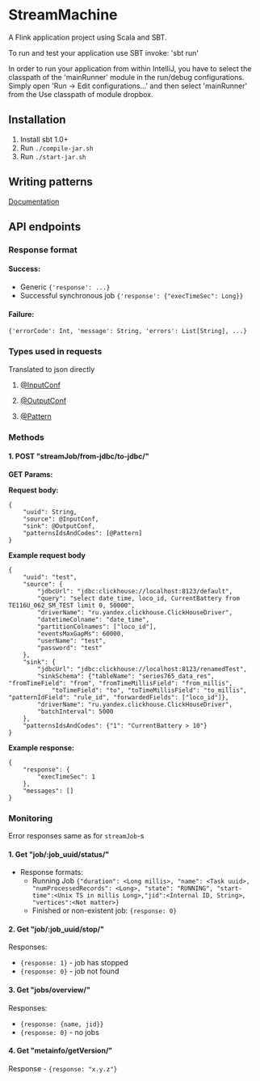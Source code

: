 StreamMachine
=============

A Flink application project using Scala and SBT.

To run and test your application use SBT invoke: 'sbt run'

In order to run your application from within IntelliJ, you have to select the classpath of the 'mainRunner' module in the run/debug configurations. Simply open 'Run -> Edit configurations...' and then select 'mainRunner' from the Use classpath of module dropbox.

Installation
------------

1. Install sbt 1.0+
2. Run `./compile-jar.sh`
2. Run `./start-jar.sh`

Writing patterns
----------------

[Documentation](PatternsDoc.md)


API endpoints
-------------

### Response format
#### Success:
- Generic `{'response': ...}`
- Successful synchronous job `{'response': {"execTimeSec": Long}}`
#### Failure:
`{'errorCode': Int, 'message': String, 'errors': List[String], ...}`


### Types used in requests
Translated to json directly

1. [@InputConf](flink/src/main/scala/ru/itclover/streammachine/io/input/InputConf.scala)

2. [@OutputConf](flink/src/main/scala/ru/itclover/streammachine/io/output/OutputConf.scala)

3. [@Pattern](flink/src/main/scala/ru/itclover/streammachine/io/input/RawPattern.scala)

### Methods

#### 1. POST "streamJob/from-jdbc/to-jdbc/"

__GET Params:__

__Request body:__

```
{
    "uuid": String,
    "source": @InputConf,
    "sink": @OutputConf,
    "patternsIdsAndCodes": [@Pattern]
}
```

__Example request body__

```
{
    "uuid": "test",
    "source": {
        "jdbcUrl": "jdbc:clickhouse://localhost:8123/default",
        "query": "select date_time, loco_id, CurrentBattery from TE116U_062_SM_TEST limit 0, 50000",
        "driverName": "ru.yandex.clickhouse.ClickHouseDriver",
        "datetimeColname": "date_time",
        "partitionColnames": ["loco_id"],
        "eventsMaxGapMs": 60000,
        "userName": "test",
        "password": "test"
    },
    "sink": {
        "jdbcUrl": "jdbc:clickhouse://localhost:8123/renamedTest",
        "sinkSchema": {"tableName": "series765_data_res", "fromTimeField": "from", "fromTimeMillisField": "from_millis",
            "toTimeField": "to", "toTimeMillisField": "to_millis", "patternIdField": "rule_id", "forwardedFields": ["loco_id"]},
        "driverName": "ru.yandex.clickhouse.ClickHouseDriver",
        "batchInterval": 5000
    },
    "patternsIdsAndCodes": {"1": "CurrentBattery > 10"}
}
```

__Example response:__
```
{
    "response": {
        "execTimeSec": 1
    },
    "messages": []
}
```

### Monitoring

Error responses same as for `streamJob`-s

#### 1. Get "job/:job_uuid/status/"

- Response formats:
    - Running Job
`{"duration": <Long millis>, "name": <Task uuid>,
"numProcessedRecords": <Long>, "state": "RUNNING",
"start-time":<Unix TS in millis Long>,"jid":<Internal ID, String>,
"vertices":<Not matter>}`
    - Finished or non-existent job: `{response: 0}`


#### 2. Get "job/:job_uuid/stop/"

Responses:
- `{response: 1}` - job has stopped
- `{response: 0}` - job not found


#### 3. Get "jobs/overview/"
Responses:
- `{response: {name, jid}}`
- `{response: 0}` - no jobs

#### 4. Get "metainfo/getVersion/"
Response -  `{response: "x.y.z"}`

